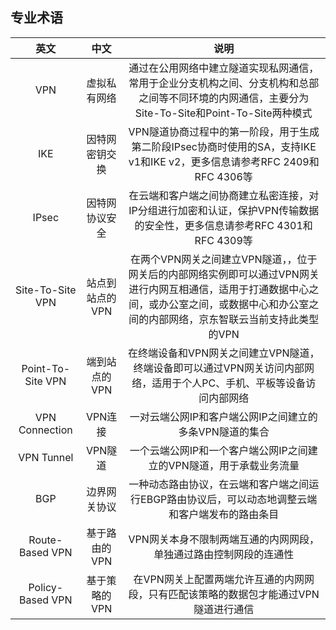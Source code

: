 ## 专业术语

| 英文 | 中文 | 说明 |
|:---:|:---:|:---:|
| VPN | 虚拟私有网络 | 通过在公用网络中建立隧道实现私网通信，常用于企业分支机构之间、分支机构和总部之间等不同环境的内网通信，主要分为Site-To-Site和Point-To-Site两种模式 |
| IKE | 因特网密钥交换 | VPN隧道协商过程中的第一阶段，用于生成第二阶段IPsec协商时使用的SA，支持IKE v1和IKE v2，更多信息请参考RFC 2409和RFC 4306等 |
| IPsec | 因特网协议安全 | 在云端和客户端之间协商建立私密连接，对IP分组进行加密和认证，保护VPN传输数据的安全性，更多信息请参考RFC 4301和RFC 4309等 |
| Site-To-Site VPN | 站点到站点的VPN | 在两个VPN网关之间建立VPN隧道，，位于网关后的内部网络实例即可以通过VPN网关进行内网互相通信，适用于打通数据中心之间，或办公室之间，或数据中心和办公室之间的内部网络，京东智联云当前支持此类型的VPN |
| Point-To-Site VPN | 端到站点的VPN | 在终端设备和VPN网关之间建立VPN隧道，终端设备即可以通过VPN网关访问内部网络，适用于个人PC、手机、平板等设备访问内部网络 |
| VPN Connection | VPN连接 | 一对云端公网IP和客户端公网IP之间建立的多条VPN隧道的集合 |
| VPN Tunnel | VPN隧道 | 一个云端公网IP和一个客户端公网IP之间建立的VPN隧道，用于承载业务流量 |
| BGP | 边界网关协议 | 一种动态路由协议，在云端和客户端之间运行EBGP路由协议后，可以动态地调整云端和客户端发布的路由条目 |
| Route-Based VPN | 基于路由的VPN | VPN网关本身不限制两端互通的内网网段，单独通过路由控制网段的连通性 |
| Policy-Based VPN | 基于策略的VPN | 在VPN网关上配置两端允许互通的内网网段，只有匹配该策略的数据包才能通过VPN隧道进行通信 |
